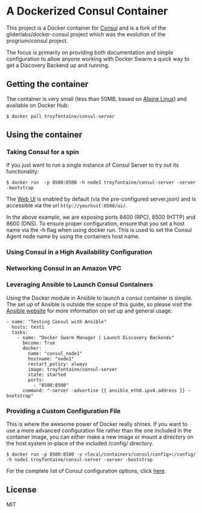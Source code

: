 # A Dockerized Consul Container

This project is a Docker container for [Consul](http://www.consul.io/) and is a fork of the gliderlabs/docker-consul project which was the evolution of the progrium/consul project.

The focus is primarily on providing both documentation and simple configuration to allow anyone working with Docker Swarm a quick way to get a Discovery Backend up and running.

## Getting the container

The container is very small (less than 50MB, based on [Alpine Linux](https://hub.docker.com/_/alpine/)) and available on Docker Hub:

```$ docker pull troyfontaine/consul-server```

## Using the container

### Taking Consul for a spin

If you just want to run a single instance of Consul Server to try out its functionality:

```$ docker run  -p 8500:8500 -h node1 troyfontaine/consul-server -server -bootstrap```

The [Web UI](http://www.consul.io/intro/getting-started/ui.html) is enabled by default (via the pre-configured server.json) and is accessible via the url `http://yourhost:8500/ui/`.

In the above example, we are exposing ports 8400 (RPC), 8500 (HTTP) and 8600 (DNS). To ensure proper configuration, ensure that you set a host name via the -h flag when using docker run. This is used to set the Consul Agent node name by using the containers host name. 

### Using Consul in a High Availability Configuration


### Networking Consul in an Amazon VPC


### Leveraging Ansible to Launch Consul Containers
Using the Docker module in Ansible to launch a consul container is simple.  The set up of Ansible is outside the scope of this guide, so please visit the [Ansible website](http://docs.ansible.com) for more information on set up and general usage.
```
- name: "Testing Consul with Ansible"
  hosts: test1
  tasks:
    - name: "Docker Swarm Manager | Launch Discovery Backends"
      become: True
      docker:
        name: "consul_node1"
        hostname: "node1"
        restart_policy: always
        image: troyfontaine/consul-server
        state: started
        ports:
          - "8500:8500"
      command: "-server -advertise {{ ansible_eth0.ipv4.address }} -bootstrap"
```


### Providing a Custom Configuration File
This is where the awesome power of Docker really shines.  If you want to use a more advanced configuration file rather than the one included in the container image, you can either make a new image or mount a directory on the host system in-place of the included /config/ directory.

```$ docker run -p 8500:8500 -v <local/containers/consul/config>:/config/ -h node1 troyfontaine/consul-server -server -bootstrap```

For the complete list of Consul configuration options, click [here](https://www.consul.io/docs/agent/options.html).

## License

MIT
